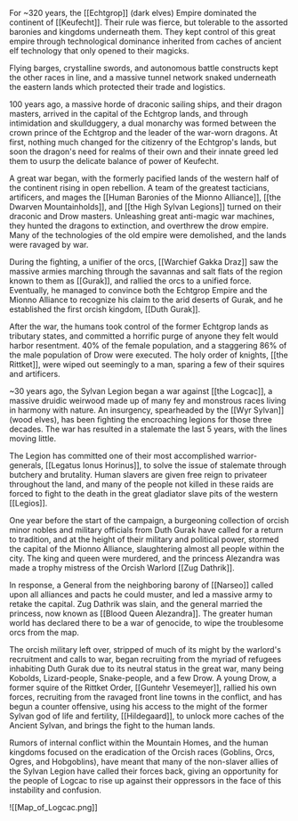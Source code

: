 For ~320 years, the [[Echtgrop]] (dark elves) Empire dominated the continent of [[Keufecht]].
Their rule was fierce, but tolerable to the assorted baronies and kingdoms underneath them. They kept control of this great empire through technological dominance inherited from caches of ancient elf technology that only opened to their magicks.

Flying barges, crystalline swords, and autonomous battle constructs kept the other races in line, and a massive tunnel network snaked underneath the eastern lands which protected their trade and logistics.

100 years ago, a massive horde of draconic sailing ships, and their dragon masters, arrived in the capital of the Echtgrop lands, and through intimidation and skullduggery, a dual monarchy was formed between the crown prince of the Echtgrop and the leader of the war-worn dragons. At first, nothing much changed for the citizenry of the Echtgrop's lands, but soon the dragon's need for realms of their own and their innate greed led them to usurp the delicate balance of power of Keufecht. 

A great war began, with the formerly pacified lands of the western half of the continent rising in open rebellion. A team of the greatest tacticians, artificers, and mages the [[Human Baronies of the Mionno Alliance]], [[the Dwarven Mountainholds]], and [[the High Sylvan Legions]] turned on their draconic and Drow masters. Unleashing great anti-magic war machines, they hunted the dragons to extinction, and overthrew the drow empire. Many of the technologies of the old empire were demolished, and the lands were ravaged by war.

During the fighting, a unifier of the orcs, [[Warchief Gakka Draz]] saw the massive armies marching through the savannas and salt flats of the region known to them as [[Gurak]], and rallied the orcs to a unified force. Eventually, he managed to convince both the Echtgrop Empire and the Mionno Alliance to recognize his claim to the arid deserts of Gurak, and he established the first orcish kingdom, [[Duth Gurak]].

After the war, the humans took control of the former Echtgrop lands as tributary states, and committed a horrific purge of anyone they felt would harbor resentment. 40% of the female population, and a staggering 86% of the male population of Drow were executed. The holy order of knights, [[the Rittket]], were wiped out seemingly to a man, sparing a few of their squires and artificers.

~30 years ago, the Sylvan Legion began a war against [[the Logcac]], a massive druidic weirwood made up of many fey and monstrous races living in harmony with nature. An insurgency, spearheaded by the [[Wyr Sylvan]] (wood elves), has been fighting the encroaching legions for those three decades. The war has resulted in a stalemate the last 5 years, with the lines moving little. 

The Legion has committed one of their most accomplished warrior-generals, [[Legatus Ionus Horinus]], to solve the issue of stalemate through butchery and brutality. Human slavers are given free reign to privateer throughout the land, and many of the people not killed in these raids are forced to fight to the death in the great gladiator slave pits of the western [[Legios]].

One year before the start of the campaign, a burgeoning collection of orcish minor nobles and military officials from Duth Gurak have called for a return to tradition, and at the height of their military and political power, stormed the capital of the Mionno Alliance, slaughtering almost all people within the city. The king and queen were murdered, and the princess Alezandra was made a trophy mistress of the Orcish Warlord [[Zug Dathrik]].

In response, a General from the neighboring barony of [[Narseo]] called upon all alliances and pacts he could muster, and led a massive army to retake the capital. Zug Dathrik was slain, and the general married the princess, now known as [[Blood Queen Alezandra]]. The greater human world has declared there to be a war of genocide, to wipe the troublesome orcs from the map.

The orcish military left over, stripped of much of its might by the warlord's recruitment and calls to war, began recruiting from the myriad of refugees inhabiting Duth Gurak due to its neutral status in the great war, many being Kobolds, Lizard-people, Snake-people, and a few Drow. A young Drow, a former squire of the Rittket Order, [[Guntehr Vesemeyer]], rallied his own forces, recruiting from the ravaged front line towns in the conflict, and has begun a counter offensive, using his access to the might of the former Sylvan god of life and fertility, [[Hildegaard]], to unlock more caches of the Ancient Sylvan, and brings the fight to the human lands.

Rumors of internal conflict within the Mountain Homes, and the human kingdoms focused on the eradication of the Orcish races (Goblins, Orcs, Ogres, and Hobgoblins), have meant that many of the non-slaver allies of the Sylvan Legion have called their forces back, giving an opportunity for the people of Logcac to rise up against their oppressors in the face of this instability and confusion.

![[Map_of_Logcac.png]]
